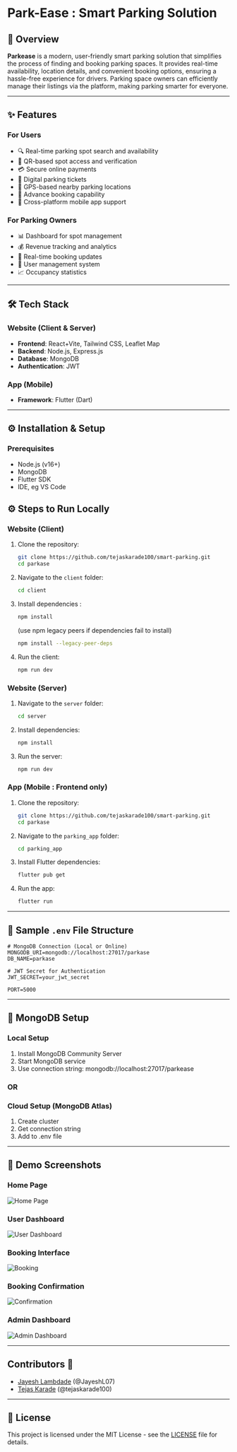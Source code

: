 # Park-Ease : Smart Parking Solution

## 🔎 Overview

**Parkease** is a modern, user-friendly smart parking solution that simplifies the process of finding and booking parking spaces. It provides real-time availability, location details, and convenient booking options, ensuring a hassle-free experience for drivers. Parking space owners can efficiently manage their listings via the platform, making parking smarter for everyone.

---

## :sparkles: Features

### For Users
- 🔍 Real-time parking spot search and availability
- 📱 QR-based spot access and verification
- 💳 Secure online payments
- 🎫 Digital parking tickets
- 📍 GPS-based nearby parking locations
- 📅 Advance booking capability
- 📱 Cross-platform mobile app support

### For Parking Owners
- 📊 Dashboard for spot management
- 💰 Revenue tracking and analytics
- 🔄 Real-time booking updates
- 👥 User management system
- 📈 Occupancy statistics

---

## 🛠️ Tech Stack
### Website (Client & Server)
- **Frontend**: React+Vite, Tailwind CSS, Leaflet Map
- **Backend**: Node.js, Express.js
- **Database**: MongoDB
- **Authentication**: JWT

### App (Mobile)
- **Framework**: Flutter (Dart)

---

## ⚙️ Installation & Setup

### Prerequisites
- Node.js (v16+)
- MongoDB
- Flutter SDK
- IDE, eg VS Code

## :gear: Steps to Run Locally

### Website (Client)
1. Clone the repository:
    ```bash
    git clone https://github.com/tejaskarade100/smart-parking.git
    cd parkase
    ```
2. Navigate to the `client` folder:
    ```bash
    cd client
    ```
3. Install dependencies :
    ```bash
    npm install
    ```
    (use npm legacy peers if dependencies fail to install)

    ```bash
    npm install --legacy-peer-deps
    ```
4. Run the client:
    ```bash
    npm run dev
    ```

### Website (Server)
1. Navigate to the `server` folder:
    ```bash
    cd server
    ```
2. Install dependencies:
    ```bash
    npm install
    ```
3. Run the server:
    ```bash
    npm run dev
    ```

### App (Mobile : Frontend only)
1. Clone the repository:
    ```bash
    git clone https://github.com/tejaskarade100/smart-parking.git
    cd parkase
    ```
2. Navigate to the `parking_app` folder:
    ```bash
    cd parking_app
    ```
3. Install Flutter dependencies:
    ```bash
    flutter pub get
    ```
4. Run the app:
    ```bash
    flutter run
    ```

---

## :file_folder: Sample `.env` File Structure

```env
# MongoDB Connection (Local or Online)
MONGODB_URI=mongodb://localhost:27017/parkase
DB_NAME=parkase

# JWT Secret for Authentication
JWT_SECRET=your_jwt_secret

PORT=5000
```

---

## 💾 MongoDB Setup

### Local Setup
1. Install MongoDB Community Server
2. Start MongoDB service
3. Use connection string: mongodb://localhost:27017/parkease

### OR

### Cloud Setup (MongoDB Atlas)
1. Create cluster
2. Get connection string
3. Add to .env file

---

## 📸 Demo Screenshots

### Home Page
![Home Page](client/public/demo/1.png)

### User Dashboard
![User Dashboard](client/public/demo/2.png)

### Booking Interface
![Booking](client/public/demo/3.png)

### Booking Confirmation
![Confirmation](client/public/demo/4.png)

### Admin Dashboard
![Admin Dashboard](client/public/demo/10.png)

---

## Contributors 🤝

- [Jayesh Lambdade](https://github.com/JayeshL07) (@JayeshL07)
- [Tejas Karade](https://github.com/tejaskarade100) (@tejaskarade100)

---

## 📄 License

This project is licensed under the MIT License - see the [LICENSE](LICENSE) file for details.
